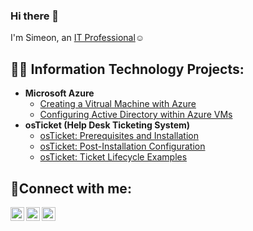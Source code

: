### Hi there 👋
I'm Simeon, an <a href="https://www.linkedin.com/in/simeon-nnabue-8b9669259/">IT Professional</a>☺</h1>

<h2>👨‍💻 Information Technology Projects:</h2>

- <b>Microsoft Azure</b>
  - [Creating a Vitrual Machine with Azure](https://github.com/simeonnnabue/create-VM)
  - [Configuring Active Directory within Azure VMs](https://github.com/simeonnnabue/activedirectory)
- <b>osTicket (Help Desk Ticketing System)</b>
  - [osTicket: Prerequisites and Installation](https://github.com/simeonnnabue/osticket-prereqs)
  - [osTicket: Post-Installation Configuration](https://github.com/simeonnnabue/post-install-config)
  - [osTicket: Ticket Lifecycle Examples](https://github.com/simeonnnabue/ticket-lifecycle)


<h2>🤳Connect with me:</h2>

[<img align="left" alt="Josh | Twitter" width="22px" src="https://cdn.jsdelivr.net/npm/simple-icons@v3/icons/twitter.svg" />][twitter]
[<img align="left" alt="Josh | LinkedIn" width="22px" src="https://cdn.jsdelivr.net/npm/simple-icons@v3/icons/linkedin.svg" />][linkedin]
[<img align="left" alt="Josh | Instagram" width="22px" src="https://cdn.jsdelivr.net/npm/simple-icons@v3/icons/instagram.svg" />][instagram]

[twitter]: https://twitter.com/Josh
[instagram]: https://www.instagram.com/Josh
[linkedin]: https://linkedin.com/in/Josh
